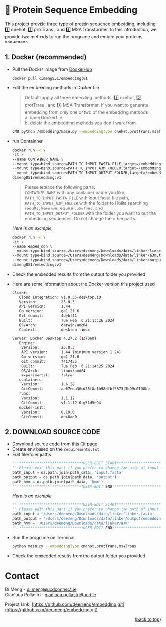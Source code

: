 <a name="readme-top"></a>
# 🫠 Protein Sequence Embedding
This project provide three type of protein sequence embedding, including 1️⃣ onehot, 2️⃣ protTrans , and 3️⃣ MSA Transformer.
In this introduction, we provide two methods to run the programe and embed your proteins sequences
## 1. Docker (recommended)
* Pull the Docker image from  <a href="https://hub.docker.com/repository/docker/dimeng851/embedding/general">DockerHub</a>

  ```sh
  docker pull dimeng851/embedding:v1
  ```
* Edit the embeeding methods in Docker file
  >Default: apply all three emedding methods: 1️⃣ onehot, 2️⃣ protTrans , and 3️⃣ MSA Transformer. If you want to generate embedding from only one or two of the embedding methods\
  >  a. open Dockerfile\
  >  b. delete the embedding methods you don't want from
    ```sh
    CMD python /embedding/main.py --embeddingType onehot,protTrans,msaTrans
    ```
  
* run Containner
  ```sh
  docker run -d \
  -it \
  --name CONTAINER_NAME \
  --mount type=bind,source=PATH_TO_INPUT_FASTA_FILE,target=/embedding/data/input.fasta \
  --mount type=bind,source=PATH_TO_INPUT_A3M_FOLDER,target=/embedding/data/hmm \
  --mount type=bind,source=PATH_TO_INPUT_OUTPUT_FOLDER,target=/embedding/data/output \
  dimeng851/embedding:v1
  ```
  >Please replace the following parts:\
  >`CONTAINER_NAME` with any container name you like, 
  >`PATH_TO_INPUT_FASTA_FILE` with input fasta file path,
  >`PATH_TO_INPUT_A3M_FOLDER` with the folder to Hblits searching results, here we require `.a3m` files, and
  >`PATH_TO_INPUT_OUTPUT_FOLDER` with the folder you want to put the embedding sequences. Do not change the other parts.
  
  *Here is an example,*
  ```sh
  docker run -d \
  -it \
  --name embed_con \
  --mount type=bind,source=/Users/deemeng/Downloads/data/linker/linker.fasta,target=/embedding/data/input.fasta \
  --mount type=bind,source=/Users/deemeng/Downloads/data/linker/a3m,target=/embedding/data/hmm \
  --mount type=bind,source=/Users/deemeng/Downloads/data/linker/output/embedding,target=/embedding/data/output \
  dimeng851/embedding:v1
  ```
* Check the embedded results from the output folder you provided
* Here are some information about the Docker version this project used
  ```sh
  Client:
     Cloud integration: v1.0.35+desktop.10
     Version:           25.0.3
     API version:       1.44
     Go version:        go1.21.6
     Git commit:        4debf41
     Built:             Tue Feb  6 21:13:26 2024
     OS/Arch:           darwin/amd64
     Context:           desktop-linux

  Server: Docker Desktop 4.27.2 (137060)
     Engine:
      Version:          25.0.3
      API version:      1.44 (minimum version 1.24)
      Go version:       go1.21.6
      Git commit:       f417435
      Built:            Tue Feb  6 21:14:25 2024
      OS/Arch:          linux/amd64
      Experimental:     false
     containerd:
      Version:          1.6.28
      GitCommit:        ae07eda36dd25f8a1b98dfbf587313b99c0190bb
     runc:
      Version:          1.1.12
      GitCommit:        v1.1.12-0-g51d5e94
     docker-init:
      Version:          0.19.0
      GitCommit:        de40ad0
  ```
## 2. DOWNLOAD SOURCE CODE
* Download source code from this Git page
* Create env based on the `requirements.txt`
* Edit file/foler paths
  ```python
  '''*****************************USER-EDIT START*********************************'''
  '''Please edit this part if you prefer to change the path of input & output'''
  path_input = os.path.join(path_data, 'input.fasta')
  path_output = os.path.join(path_data, 'output')
  path_hmm = os.path.join(path_data, 'hmm')
  '''*****************************USER-EDIT END***********************************'''
  ```
  *Here is an example*
  ```python
  '''*****************************USER-EDIT START*********************************'''
  '''Please edit this part if you prefer to change the path of input & output'''
  path_input = '/Users/deemeng/Downloads/data/linker/linker.fasta'
  path_output = '/Users/deemeng/Downloads/data/linker/output/embedding'
  path_hmm = '/Users/deemeng/Downloads/data/linker/a3m'
  '''*****************************USER-EDIT END***********************************'''
  ```
* Run the programe on Terminal
  ```sh
  python main.py --embeddingType onehot,protTrans,msaTrans
  ```
* Check the embedded results from the output folder you provided

# Contact
Di Meng - di.meng@ucdconnect.ie \
Gianluca Pollastri - gianluca.pollastri@ucd.ie 

Project Link: [https://github.com/deemeng/embedding.git](https://github.com/deemeng/embedding.git)

<p align="right">(<a href="#readme-top">back to top</a>)</p>
